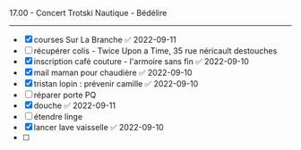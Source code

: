 17.00 - Concert Trotski Nautique - Bédélire

---

- [x] courses Sur La Branche ✅ 2022-09-11
- [ ] récupérer colis - Twice Upon a Time, 35 rue néricault destouches
- [x] inscription café couture - l'armoire sans fin ✅ 2022-09-10
- [x] mail maman pour chaudière ✅ 2022-09-10
- [x] tristan lopin : prévenir camille ✅ 2022-09-10
- [ ] réparer porte PQ
- [x] douche ✅ 2022-09-11
- [ ] étendre linge
- [x] lancer lave vaisselle ✅ 2022-09-10
- [ ] 